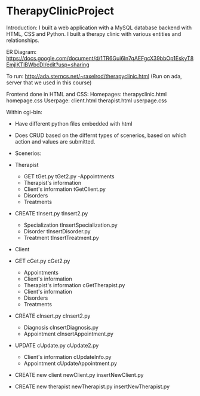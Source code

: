 # TherapyClinicProject

Introduction: I built a web application with a MySQL database backend with HTML, CSS and Python. I built a therapy clinic with various entities and relationships.

ER Diagram: https://docs.google.com/document/d/1TR6Gui6ln7qAEFgcX39bbOp1EskyT8EmjlKTlBWbcDI/edit?usp=sharing

To run: http://ada.sterncs.net/~raxelrod/therapyclinic.html (Run on ada, server that we used in this course)

Frontend done in HTML and CSS: 
  Homepages: therapyclinic.html homepage.css
  Userpage: client.html therapist.html userpage.css
  
Within cgi-bin:
 - Have different python files embedded with html 
 - Does CRUD based on the differnt types of scenerios, based on which action and values are submitted.
 
 - Scenerios:
 - Therapist
    - GET tGet.py tGet2.py
        -Appointments
    - Therapist's information
    - Client's information tGetClient.py
    - Disorders
    - Treatments
  - CREATE tInsert.py tInsert2.py
    - Specialization tInsertSpecialization.py
    - Disorder tInsertDisorder.py
    - Treatment tInsertTreatment.py
 - Client
  - GET cGet.py cGet2.py
    - Appointments
    - Client's information
    - Therapist's information cGetTherapist.py
    - Client's information
    - Disorders
    - Treatments
  - CREATE cInsert.py cInsert2.py
    - Diagnosis cInsertDiagnosis.py
    - Appointment cInsertAppointment.py
  - UPDATE cUpdate.py cUpdate2.py
    - Client's information cUpdateInfo.py
    - Appointment cUpdateAppointment.py
 - CREATE new client newClient.py insertNewClient.py
 - CREATE new therapist newTherapist.py insertNewTherapist.py
